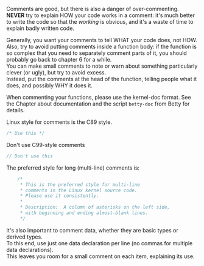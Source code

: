 Comments are good, but there is also a danger of over-commenting.  
**NEVER** try to explain HOW your code works in a comment: it's much better to write the code so that the _working_ is obvious, and it's a waste of time to explain badly written code.

Generally, you want your comments to tell WHAT your code does, not HOW.
Also, try to avoid putting comments inside a function body: if the function is so complex that you need to separately comment parts of it, you should probably go back to chapter 6 for a while.  
You can make small comments to note or warn about something particularly clever (or ugly), but try to avoid excess.  
Instead, put the comments at the head of the function, telling people what it does, and possibly WHY it does it.

When commenting your functions, please use the kernel-doc format.
See the Chapter about documentation and the script `betty-doc` from Betty for details.

Linux style for comments is the C89 style.

```C
/* Use this */
```

Don't use C99-style comments

```C
// Don't use this
```

The preferred style for long (multi-line) comments is:

```C
	/*
	 * This is the preferred style for multi-line
	 * comments in the Linux kernel source code.
	 * Please use it consistently.
	 *
	 * Description:  A column of asterisks on the left side,
	 * with beginning and ending almost-blank lines.
	 */
```

It's also important to comment data, whether they are basic types or derived types.  
To this end, use just one data declaration per line (no commas for multiple data declarations).  
This leaves you room for a small comment on each item, explaining its use.
